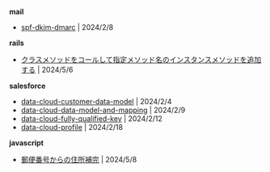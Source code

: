 **mail**
- [spf-dkim-dmarc](./mail/spf-dkim-dmarc.md) | 2024/2/8

**rails**
- [クラスメソッドをコールして指定メソッド名のインスタンスメソッドを追加する](./rails/クラスメソッドをコールして指定メソッド名のインスタンスメソッドを追加する.md) | 2024/5/6

**salesforce**
- [data-cloud-customer-data-model](./salesforce/data-cloud-customer-data-model.md) | 2024/2/4
- [data-cloud-data-model-and-mapping](./salesforce/data-cloud-data-model-and-mapping.md) | 2024/2/9
- [data-cloud-fully-qualified-key](./salesforce/data-cloud-fully-qualified-key.md) | 2024/2/12
- [data-cloud-profile](./salesforce/data-cloud-profile.md) | 2024/2/18

**javascript**
- [郵便番号からの住所補完](./javascript/郵便番号からの住所補完.md) | 2024/5/8
